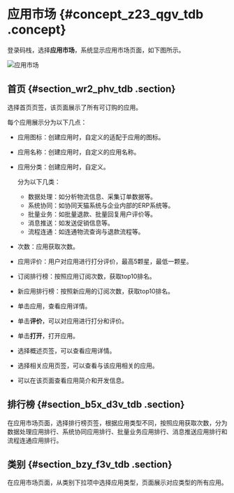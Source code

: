 # 应用市场 {#concept_z23_qgv_tdb .concept}

登录码栈，选择**应用市场**，系统显示应用市场页面，如下图所示。

![](http://static-aliyun-doc.oss-cn-hangzhou.aliyuncs.com/assets/img/2815/980_zh-CN.png "应用市场")

## 首页 {#section_wr2_phv_tdb .section}

选择首页页签，该页面展示了所有可订购的应用。

每个应用展示分为以下几点：

-   应用图标：创建应用时，自定义的适配于应用的图标。
-   应用名称：创建应用时，自定义的应用名称。
-   应用分类：创建应用时，自定义。

    分为以下几类：

    -   数据处理：如分析物流信息、采集订单数据等。
    -   系统协同：如协同天猫系统与企业内部的ERP系统等。
    -   批量业务：如批量退款、批量回复用户评价等。
    -   消息推送：如发送促销信息等。
    -   流程连通：如连通物流查询与退款流程等。
-   次数：应用获取次数。
-   应用评价：用户对应用进行打分评价，最高5颗星，最低一颗星。
-   订阅排行榜：按照应用订阅次数，获取top10排名。
-   新应用排行榜：按照新应用的订阅次数，获取top10排名。
-   单击应用，查看应用详情。
-   单击**评价**，可以对应用进行打分和评价。
-   单击**打开**，打开应用。
-   选择概述页签，可以查看应用详情。
-   选择相关应用页签，可以查看与该应用相关的应用。
-   可以在该页面查看应用简介和开发信息。

## 排行榜 {#section_b5x_d3v_tdb .section}

在应用市场页面，选择排行榜页签，根据应用类型不同，按照应用获取次数，分为数据处理应用排行、系统协同应用排行、批量业务应用排行、消息推送应用排行和流程连通应用排行。

## 类别 {#section_bzy_f3v_tdb .section}

在应用市场页面，从类别下拉项中选择应用类型，页面展示对应类型的所有应用。

